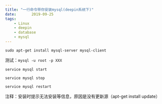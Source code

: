 ```yaml
---
title: "一行命令带你安装mysql(deepin系统下)"
date:       2019-09-25
tags:
	- Linux
	- deepin
	- database
	- mysql
---
```



`sudo apt-get install mysql-server mysql-client`

测试：`mysql -u root -p XXX`

`service mysql start`

`service mysql stop`

`service mysql restart`

注释：安装时提示无法安装等信息，原因是没有更新源（apt-get install update）